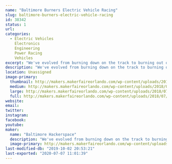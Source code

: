 ```yaml
---
name: "Baltimore Burners Electric Vehicle Racing"
slug: baltimore-burners-electric-vehicle-racing
id: 38342
status: 1
url: 
categories:
  - Electric Vehicles
    Electronics
    Engineering
    Power Racing
    Vehicles
excerpt: "We've evolved from burning down on the track to burning out on the track! Along the way we've built art cars, fun cars, fast cars, and the legendary TrainRex. Stay tuned for our next wacky adventure!"
description: "We've evolved from burning down on the track to burning out on the track! Along the way we've built art cars, fun cars, fast cars, and the legendary TrainRex. Stay tuned for our next wacky adventure!"
location: Unassigned
image-primary:
  thumbnail: http://makers.makerfaireorlando.com/wp-content/uploads/2018/07/wide_BaHa-1-150x150.png
  medium: http://makers.makerfaireorlando.com/wp-content/uploads/2018/07/wide_BaHa-1-300x225.png
  large: http://makers.makerfaireorlando.com/wp-content/uploads/2018/07/wide_BaHa-1.png
  full: http://makers.makerfaireorlando.com/wp-content/uploads/2018/07/wide_BaHa-1.png
website: 
email: 
twitter: 
instagram: 
facebook: 
youtube: 
maker:
  name: "Baltimore Hackerspace"
  description: "We've evolved from burning down on the track to burning out on the track! Along the way we've built art cars, fun cars, fast cars, and the legendary TrainRex. Stay tuned for our next wacky adventure!"
  image-primary: http://makers.makerfaireorlando.com/wp-content/uploads/2018/07/wide_BaHa.png
last-modified-db: "2019-10-02 20:53:21"
last-exported: "2020-07-07 11:01:39"
---
```

